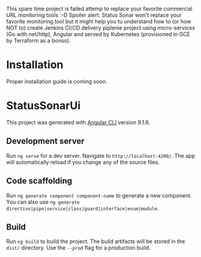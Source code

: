 This spare time project is failed attemp to replace your favorite commercial URL monitoring tools :-D
Spoiler alert. Status Sonar won't replace your favorite monitoring tool but it might help you tu understand how to (or how NOT to) create Jenkins CI/CD delivery piplenie project using micro-services (Go with net/http), Angular and served by Kubernetes (provisioned in GCE by Terraform as a bonus).  


# Installation
Proper installation guide is coming soon.  

# StatusSonarUi

This project was generated with [Angular CLI](https://github.com/angular/angular-cli) version 9.1.6.

## Development server

Run `ng serve` for a dev server. Navigate to `http://localhost:4200/`. The app will automatically reload if you change any of the source files.

## Code scaffolding

Run `ng generate component component-name` to generate a new component. You can also use `ng generate directive|pipe|service|class|guard|interface|enum|module`.

## Build

Run `ng build` to build the project. The build artifacts will be stored in the `dist/` directory. Use the `--prod` flag for a production build.
